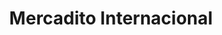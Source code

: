 ---
title: "Mercadito Internacional"
url: /ciudad-autonoma-de-buenos-aires/mercadito-internacional/
shop: frutería
---